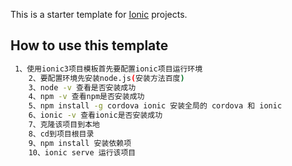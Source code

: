 This is a starter template for [Ionic](http://ionicframework.com/docs/) projects.

## How to use this template

```bash
 1、使用ionic3项目模板首先要配置ionic项目运行环境
    2、要配置环境先安装node.js(安装方法百度)
    3、node -v 查看是否安装成功
    4、npm -v 查看npm是否安装成功
    5、npm install -g cordova ionic 安装全局的 cordova 和 ionic
    6、ionic -v 查看ionic是否安装成功
    7、克隆该项目到本地
    8、cd到项目根目录
    9、npm install 安装依赖项
    10、ionic serve 运行该项目
```

